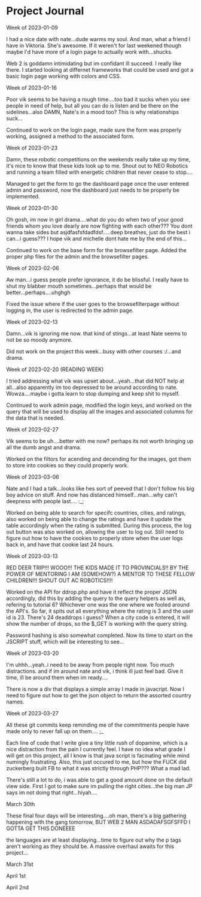 # Project Journal

Week of 2023-01-09


I had a nice date with nate...dude warms my soul. And man, what a friend I have in Viktoria. She's awesome. If it weren't for last weekened though maybe I'd have more of a login page to actually work with...shucks.

Web 2 is goddamn intimidating but im confidant ill succeed. I really like there. I started looking at differnet frameworks that could be used and got a basic login page working with colors and CSS. 

Week of 2023-01-16

Poor vik seems to be having a rough time....too bad it sucks when you see people in need of help, but all you can do is listen and be there on the sidelines...also DAMN, Nate's in a mood too? This is why relationships suck...

Continued to work on the login page, made sure the form was properly working, assigned a method to the associated form.

Week of 2023-01-23

Damn, these robotic competitions on the weekends really take up my time, it's nice to know that these kids look up to me. Shout out to NEO Robotics and running a team filled with energetic children that never cease to stop....

Managed to get the form to go the dashboard page once the user entered admin and password, now the dashboard just needs to be properly be implemented.

Week of 2023-01-30

Oh gosh, im now in girl drama....what do you do when two of your good friends whom you love dearly are now fighting with each other??? You dont wanna take sides but asjdfasfsfdadfdsf.....deep breathes, just do the best i can...i guess??? I hope vik and michelle dont hate me by the end of this...

Continued to work on the base form for the browsefilter page. Added the proper php files for the admin and the browsefilter pages. 

Week of 2023-02-06

Aw man...i guess people prefer ignorance, it do be blissful. I really have to shut my blabber mouth sometimes...perhaps that would be better...perhaps....uhghgh

Fixed the issue where if the user goes to the browsefilterpage without logging in, the user is redirected to the admin page.

Week of 2023-02-13

Damn...vik is ignoring me now. that kind of stings...at least Nate seems to not be so moody anymore.

Did not work on the project this week...busy with other courses :/...and drama.

Week of 2023-02-20 (READING WEEK)

I tried addressing what vik was upset about...yeah...that did NOT help at all...also apparently im too depressed to be around according to nate. Wowza....maybe i gotta learn to stop dumping and keep shit to myself.

Continued to work admin page, modified the login keys, and worked on the query that will be used to display all the images and associated columns for the data that is needed.

Week of 2023-02-27

Vik seems to be uh....better with me now? perhaps its not worth bringing up all the dumb angst and drama.

Worked on the filtors for acending and decending for the images, got them to store into cookies so they could properly work.

Week of 2023-03-06

Nate and I had a talk...looks like hes sort of peeved that I don't follow his big boy advice on stuff. And now has distanced himself...man...why can't deepness with people last.... :_;

Worked on being able to search for specifc countries, cities, and ratings, also worked on being able to change the ratings and have it update the table accordingly when the rating is submitted. During this process, the log out button was also worked on, allowing the user to log out. Still need to figure out how to have the cookies to properly store when the user logs back in, and have that cookie last 24 hours.

Week of 2023-03-13

RED DEER TRIP!!! WOOO!!! THE KIDS MADE IT TO PROVINCIALS!! BY THE POWER OF MENTORING I AM (SOMEHOW?) A MENTOR TO THESE FELLOW CHILDREN!!! SHOUT OUT AC ROBOTICS!!!!

Worked on the API for ddrop.php and have it reflect the proper JSON accordingly, did this by adding the query to the query helpers as well as, refering to tutorial 6? Whichever one was the one where 
we fooled around the API's. So far, it spits out all everything where the rating is 3 and the user id is 23. There's 24 deaddrops i guess? When a city code is entered, it will show the number of drops, so the $_GET is working with the query string.

Password hashing is also somewhat completed. Now its time to start on the JSCRIPT stuff, which will be interesting to see...

Week of 2023-03-20

I'm uhhh...yeah..i need to be away from people right now. Too much distractions. and if im around nate and vik, i think ill just feel bad. Give it time, ill be around them when im ready....

There is now a div that displays a simple array I made in javacript. Now I need to figure out how to get the json object to return the assorted country names.

Week of 2023-03-27

All these git commits keep reminding me of the commitments people have made only to never fall up on them.... ;_

Each line of code that I write give a tiny little rush of dopamine, which is a nice distraction from the pain I currently feel. I have no idea what grade I will get on this project, all I know is that java script is facinating while mind numingly frustrating. Also, this just occured to me, but how the FUCK did zuckerberg built FB to what it was strictly through PHP??? What a mad lad. 

There's still a lot to do, i was able to get a good amount done on the default view side. First I got to make sure im pulling the right cities...the big man JP says im not doing that right...hiyah....

March 30th

These final four days will be interesting....oh man, there's a big gathering happening with the gang tomorrow, BUT WEB 2 MAN ASDADAFSGFSFFD I GOTTA GET THIS DONEEEE

the languages are at least displaying...time to figure out why the p tags aren't working as they should be. A massive overhaul awaits for this project...

March 31st 

April 1st 

April 2nd 


